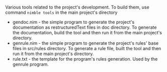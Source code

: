 Various tools related to the project's development. To build them, use command
`nimble tools` in the main project's directory

* gendoc.nim  - the simple program to generate the project's documentation as
                restructuredText files in doc directory. To generate the
                documentation, build the tool and then run it from the main
                project's directory.
* genrule.nim - the simple program to generate the project's rules' base files
                in src/rules directory. To generate a rule file, built the tool
                and then run it from the main project's directory.
* rule.txt    - the template for the program's rules generation. Used by the
                genrule program.
